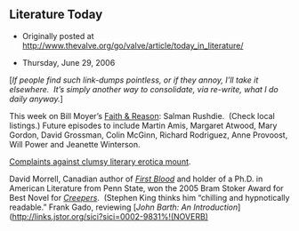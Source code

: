 ## Literature Today

 * Originally posted at http://www.thevalve.org/go/valve/article/today_in_literature/

* Thursday, June 29, 2006 

\[_If people find such link-dumps pointless, or if they annoy, I’ll take it elsewhere.  It’s simply another way to consolidate, via re-write, what I do daily anyway._\]

This week on Bill Moyer’s [Faith & Reason](http://www.pbs.org/moyers/): Salman Rushdie.  (Check local listings.)  Future episodes to include Martin Amis, Margaret Atwood, Mary Gordon, David Grossman, Colin McGinn, Richard Rodriguez, Anne Provoost, Will Power and Jeanette Winterson.

[Complaints against clumsy literary erotica mount](http://www.macleans.ca/culture/books/article.jsp?content=20060701_129904_129904).  

David Morrell, Canadian author of [_First Blood_](http://www.amazon.com/exec/obidos/ASIN/0446364401/diesekoschmar-20) and holder of a Ph.D. in American Literature from Penn State, won the 2005 Bram Stoker Award for Best Novel for [_Creepers_](http://www.amazon.com/exec/obidos/ASIN/159315237X/diesekoschmar-20).  (Stephen King thinks him “chilling and hypnotically readable.”  Frank Gado, reviewing [_John Barth: An Introduction_](http://links.jstor.org/sici?sici=0002-9831%!(NOVERB)

